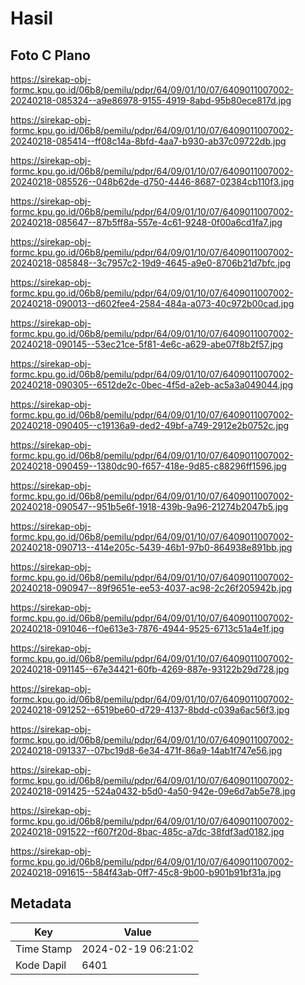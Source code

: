 # Hasil

## Foto C Plano

https://sirekap-obj-formc.kpu.go.id/06b8/pemilu/pdpr/64/09/01/10/07/6409011007002-20240218-085324--a9e86978-9155-4919-8abd-95b80ece817d.jpg

https://sirekap-obj-formc.kpu.go.id/06b8/pemilu/pdpr/64/09/01/10/07/6409011007002-20240218-085414--ff08c14a-8bfd-4aa7-b930-ab37c09722db.jpg

https://sirekap-obj-formc.kpu.go.id/06b8/pemilu/pdpr/64/09/01/10/07/6409011007002-20240218-085526--048b62de-d750-4446-8687-02384cb110f3.jpg

https://sirekap-obj-formc.kpu.go.id/06b8/pemilu/pdpr/64/09/01/10/07/6409011007002-20240218-085647--87b5ff8a-557e-4c61-9248-0f00a6cd1fa7.jpg

https://sirekap-obj-formc.kpu.go.id/06b8/pemilu/pdpr/64/09/01/10/07/6409011007002-20240218-085848--3c7957c2-19d9-4645-a9e0-8706b21d7bfc.jpg

https://sirekap-obj-formc.kpu.go.id/06b8/pemilu/pdpr/64/09/01/10/07/6409011007002-20240218-090013--d602fee4-2584-484a-a073-40c972b00cad.jpg

https://sirekap-obj-formc.kpu.go.id/06b8/pemilu/pdpr/64/09/01/10/07/6409011007002-20240218-090145--53ec21ce-5f81-4e6c-a629-abe07f8b2f57.jpg

https://sirekap-obj-formc.kpu.go.id/06b8/pemilu/pdpr/64/09/01/10/07/6409011007002-20240218-090305--6512de2c-0bec-4f5d-a2eb-ac5a3a049044.jpg

https://sirekap-obj-formc.kpu.go.id/06b8/pemilu/pdpr/64/09/01/10/07/6409011007002-20240218-090405--c19136a9-ded2-49bf-a749-2912e2b0752c.jpg

https://sirekap-obj-formc.kpu.go.id/06b8/pemilu/pdpr/64/09/01/10/07/6409011007002-20240218-090459--1380dc90-f657-418e-9d85-c88296ff1596.jpg

https://sirekap-obj-formc.kpu.go.id/06b8/pemilu/pdpr/64/09/01/10/07/6409011007002-20240218-090547--951b5e6f-1918-439b-9a96-21274b2047b5.jpg

https://sirekap-obj-formc.kpu.go.id/06b8/pemilu/pdpr/64/09/01/10/07/6409011007002-20240218-090713--414e205c-5439-46b1-97b0-864938e891bb.jpg

https://sirekap-obj-formc.kpu.go.id/06b8/pemilu/pdpr/64/09/01/10/07/6409011007002-20240218-090947--89f9651e-ee53-4037-ac98-2c26f205942b.jpg

https://sirekap-obj-formc.kpu.go.id/06b8/pemilu/pdpr/64/09/01/10/07/6409011007002-20240218-091046--f0e613e3-7876-4944-9525-6713c51a4e1f.jpg

https://sirekap-obj-formc.kpu.go.id/06b8/pemilu/pdpr/64/09/01/10/07/6409011007002-20240218-091145--67e34421-60fb-4269-887e-93122b29d728.jpg

https://sirekap-obj-formc.kpu.go.id/06b8/pemilu/pdpr/64/09/01/10/07/6409011007002-20240218-091252--6519be60-d729-4137-8bdd-c039a6ac56f3.jpg

https://sirekap-obj-formc.kpu.go.id/06b8/pemilu/pdpr/64/09/01/10/07/6409011007002-20240218-091337--07bc19d8-6e34-471f-86a9-14ab1f747e56.jpg

https://sirekap-obj-formc.kpu.go.id/06b8/pemilu/pdpr/64/09/01/10/07/6409011007002-20240218-091425--524a0432-b5d0-4a50-942e-09e6d7ab5e78.jpg

https://sirekap-obj-formc.kpu.go.id/06b8/pemilu/pdpr/64/09/01/10/07/6409011007002-20240218-091522--f607f20d-8bac-485c-a7dc-38fdf3ad0182.jpg

https://sirekap-obj-formc.kpu.go.id/06b8/pemilu/pdpr/64/09/01/10/07/6409011007002-20240218-091615--584f43ab-0ff7-45c8-9b00-b901b91bf31a.jpg


## Metadata

| Key        | Value               |
| ---------- | ------------------- |
| Time Stamp | 2024-02-19 06:21:02 |
| Kode Dapil | 6401                |



